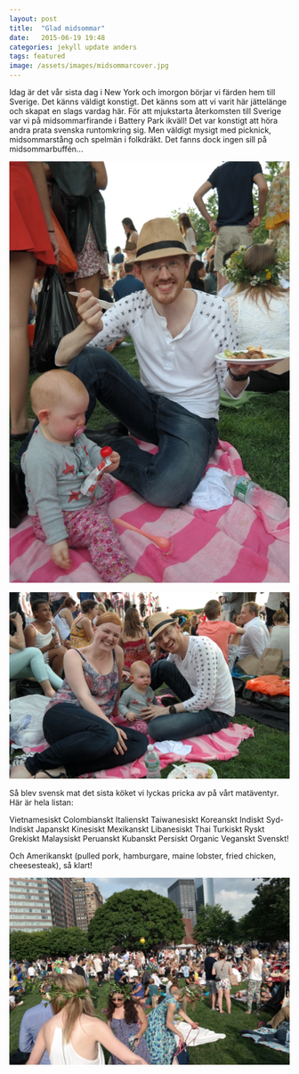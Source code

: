 ```yaml
---
layout: post
title:  "Glad midsommar"
date:   2015-06-19 19:48
categories: jekyll update anders
tags: featured
image: /assets/images/midsommarcover.jpg
---
```

Idag är det vår sista dag i New York och imorgon börjar vi färden hem till Sverige. Det känns väldigt konstigt. Det känns som att vi varit här jättelänge och skapat en slags vardag här. För att mjukstarta återkomsten till Sverige var vi på midsommarfirande i Battery Park ikväll! Det var konstigt att höra andra prata svenska runtomkring sig. Men väldigt mysigt med picknick, midsommarstång och spelmän i folkdräkt. Det fanns dock ingen sill på midsommarbuffén...

![](/assets/images/midsommarmat.jpg)

![](/assets/images/midsommarfamilj.jpg)

Så blev svensk mat det sista köket vi lyckas pricka av på vårt matäventyr. Här är hela listan:

Vietnamesiskt Colombianskt Italienskt Taiwanesiskt Koreanskt Indiskt Syd-Indiskt Japanskt Kinesiskt Mexikanskt Libanesiskt Thai Turkiskt Ryskt Grekiskt Malaysiskt Peruanskt Kubanskt Persiskt Organic Veganskt Svenskt!


Och Amerikanskt (pulled pork, hamburgare, maine lobster, fried chicken, cheesesteak), så klart! 

![](/assets/images/midsommarbild.jpg)


